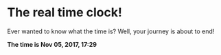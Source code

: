 # The real time clock!

Ever wanted to know what the time is? Well, your journey is about to end!

**The time is Nov 05, 2017, 17:29**